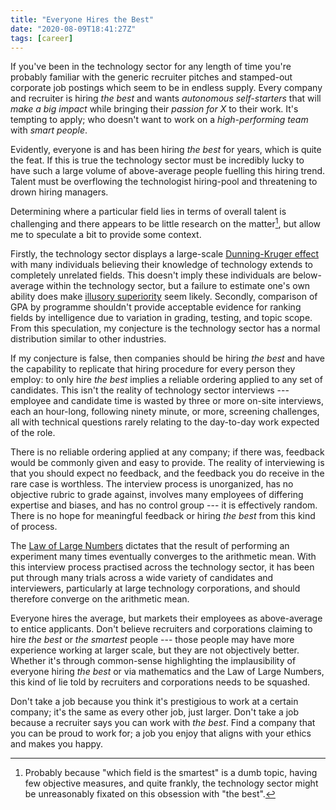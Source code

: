 ```yaml
---
title: "Everyone Hires the Best"
date: "2020-08-09T18:41:27Z"
tags: [career]
---
```


If you've been in the technology sector for any length of time you're probably familiar with the generic recruiter pitches and stamped-out corporate job postings which seem to be in endless supply.
Every company and recruiter is hiring _the best_ and wants _autonomous self-starters_ that will _make a big impact_ while bringing their _passion for X_ to their work.
It's tempting to apply; who doesn't want to work on a _high-performing team_ with _smart people_.

Evidently, everyone is and has been hiring _the best_ for years, which is quite the feat.
If this is true the technology sector must be incredibly lucky to have such a large volume of above-average people fuelling this hiring trend.
Talent must be overflowing the technologist hiring-pool and threatening to drown hiring managers.

Determining where a particular field lies in terms of overall talent is challenging and there appears to be little research on the matter[^1], but allow me to speculate a bit to provide some context.

Firstly, the technology sector displays a large-scale [Dunning-Kruger effect](https://en.wikipedia.org/wiki/Dunning–Kruger_effect) with many 
individuals believing their knowledge of technology extends to completely unrelated fields.
This doesn't imply these individuals are below-average within the technology sector, but a failure to estimate one's own ability does make [illusory superiority](https://en.wikipedia.org/wiki/Illusory_superiority) seem likely.
Secondly, comparison of GPA by programme shouldn't provide acceptable evidence for ranking fields by intelligence due to variation in grading, testing, and topic scope.
From this speculation, my conjecture is the technology sector has a normal distribution similar to other industries.

If my conjecture is false, then companies should be hiring _the best_ and have the capability to replicate that hiring procedure for every person they employ: to only hire _the best_ implies a reliable ordering applied to any set of candidates.
This isn't the reality of technology sector interviews --- employee and candidate time is wasted by three or more on-site interviews, each an hour-long, following ninety minute, or more, screening challenges, all with technical questions rarely relating to the day-to-day work expected of the role.

There is no reliable ordering applied at any company; if there was, feedback would be commonly given and easy to provide.
The reality of interviewing is that you should expect no feedback, and the feedback you do receive in the rare case is worthless.
The interview process is unorganized, has no objective rubric to grade against, involves many employees of differing expertise and biases, and has no control group --- it is effectively random.
There is no hope for meaningful feedback or hiring _the best_ from this kind of process.

The [Law of Large Numbers](https://en.wikipedia.org/wiki/Law_of_large_numbers) dictates that the result of performing an experiment many times eventually converges to the arithmetic mean.
With this interview process practised across the technology sector, it has been put through many trials across a wide variety of candidates and interviewers, particularly at large technology corporations, and should therefore converge on the arithmetic mean.

Everyone hires the average, but markets their employees as above-average to entice applicants.
Don't believe recruiters and corporations claiming to hire _the best_ or _the smartest_ people --- those people may have more experience working at larger scale, but they are not objectively better.
Whether it's through common-sense highlighting the implausibility of everyone hiring _the best_ or via mathematics and the Law of Large Numbers, this kind of lie told by recruiters and corporations needs to be squashed.

Don't take a job because you think it's prestigious to work at a certain company; it's the same as every other job, just larger.
Don't take a job because a recruiter says you can work with _the best_.
Find a company that you can be proud to work for; a job you enjoy that aligns with your ethics and makes you happy.

[^1]: Probably because "which field is the smartest" is a dumb topic, having few objective measures, and quite frankly, the technology sector might be unreasonably fixated on this obsession with "the best".